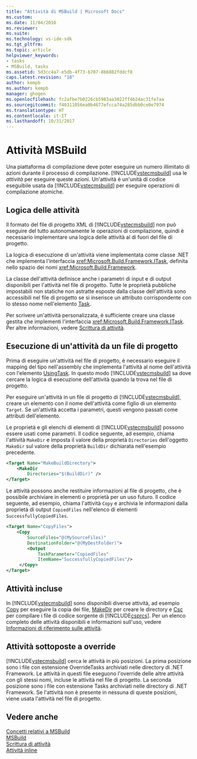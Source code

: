 ```yaml
---
title: "Attività di MSBuild | Microsoft Docs"
ms.custom: 
ms.date: 11/04/2016
ms.reviewer: 
ms.suite: 
ms.technology: vs-ide-sdk
ms.tgt_pltfrm: 
ms.topic: article
helpviewer_keywords:
- tasks
- MSBuild, tasks
ms.assetid: 5d3cc4a7-e5db-4f73-b707-8b6882fddcf8
caps.latest.revision: "18"
author: kempb
ms.author: kempb
manager: ghogen
ms.openlocfilehash: fc2afbe7b0226cb5983aa3022ff4b24ac31fe7aa
ms.sourcegitcommit: f40311056ea0b4677efcca74a285dbb0ce0e7974
ms.translationtype: HT
ms.contentlocale: it-IT
ms.lasthandoff: 10/31/2017
---
```

# <a name="msbuild-tasks"></a>Attività MSBuild
Una piattaforma di compilazione deve poter eseguire un numero illimitato di azioni durante il processo di compilazione. [!INCLUDE[vstecmsbuild](../extensibility/internals/includes/vstecmsbuild_md.md)] usa le *attività* per eseguire queste azioni. Un'attività è un'unità di codice eseguibile usata da [!INCLUDE[vstecmsbuild](../extensibility/internals/includes/vstecmsbuild_md.md)] per eseguire operazioni di compilazione atomiche.  
  
## <a name="task-logic"></a>Logica delle attività  
 Il formato del file di progetto XML di [!INCLUDE[vstecmsbuild](../extensibility/internals/includes/vstecmsbuild_md.md)] non può eseguire del tutto autonomamente le operazioni di compilazione, quindi è necessario implementare una logica delle attività al di fuori del file di progetto.  
  
 La logica di esecuzione di un'attività viene implementata come classe .NET che implementa l'interfaccia <xref:Microsoft.Build.Framework.ITask>, definita nello spazio dei nomi <xref:Microsoft.Build.Framework>.  
  
 La classe dell'attività definisce anche i parametri di input e di output disponibili per l'attività nel file di progetto. Tutte le proprietà pubbliche impostabili non statiche non astratte esposte dalla classe dell'attività sono accessibili nel file di progetto se si inserisce un attributo corrispondente con lo stesso nome nell'elemento [Task](../msbuild/task-element-msbuild.md).  
  
 Per scrivere un'attività personalizzata, è sufficiente creare una classe gestita che implementi l'interfaccia <xref:Microsoft.Build.Framework.ITask>. Per altre informazioni, vedere [Scrittura di attività](../msbuild/task-writing.md).  
  
## <a name="executing-a-task-from-a-project-file"></a>Esecuzione di un'attività da un file di progetto  
 Prima di eseguire un'attività nel file di progetto, è necessario eseguire il mapping del tipo nell'assembly che implementa l'attività al nome dell'attività con l'elemento [UsingTask](../msbuild/usingtask-element-msbuild.md). In questo modo [!INCLUDE[vstecmsbuild](../extensibility/internals/includes/vstecmsbuild_md.md)] sa dove cercare la logica di esecuzione dell'attività quando la trova nel file di progetto.  
  
 Per eseguire un'attività in un file di progetto di [!INCLUDE[vstecmsbuild](../extensibility/internals/includes/vstecmsbuild_md.md)], creare un elemento con il nome dell'attività come figlio di un elemento `Target`. Se un'attività accetta i parametri, questi vengono passati come attributi dell'elemento.  
  
 Le proprietà e gli elenchi di elementi di [!INCLUDE[vstecmsbuild](../extensibility/internals/includes/vstecmsbuild_md.md)] possono essere usati come parametri. Il codice seguente, ad esempio, chiama l'attività `MakeDir` e imposta il valore della proprietà `Directories` dell'oggetto `MakeDir` sul valore della proprietà `BuildDir` dichiarata nell'esempio precedente.  
  
```xml  
<Target Name="MakeBuildDirectory">  
    <MakeDir  
        Directories="$(BuildDir)" />  
</Target>  
```  
  
 Le attività possono anche restituire informazioni al file di progetto, che è possibile archiviare in elementi o proprietà per un uso futuro. Il codice seguente, ad esempio, chiama l'attività `Copy` e archivia le informazioni dalla proprietà di output `CopiedFiles` nell'elenco di elementi `SuccessfullyCopiedFiles`.  
  
```xml  
<Target Name="CopyFiles">  
    <Copy  
        SourceFiles="@(MySourceFiles)"  
        DestinationFolder="@(MyDestFolder)">  
        <Output  
            TaskParameter="CopiedFiles"  
            ItemName="SuccessfullyCopiedFiles"/>  
     </Copy>  
</Target>  
```  
  
## <a name="included-tasks"></a>Attività incluse  
 In [!INCLUDE[vstecmsbuild](../extensibility/internals/includes/vstecmsbuild_md.md)] sono disponibili diverse attività, ad esempio [Copy](../msbuild/copy-task.md) per eseguire la copia dei file, [MakeDir](../msbuild/makedir-task.md) per creare le directory e [Csc](../msbuild/csc-task.md) per compilare i file di codice sorgente di [!INCLUDE[csprcs](../data-tools/includes/csprcs_md.md)]. Per un elenco completo delle attività disponibili e informazioni sull'uso, vedere [Informazioni di riferimento sulle attività](../msbuild/msbuild-task-reference.md).  
  
## <a name="overridden-tasks"></a>Attività sottoposte a override  
 [!INCLUDE[vstecmsbuild](../extensibility/internals/includes/vstecmsbuild_md.md)] cerca le attività in più posizioni. La prima posizione sono i file con estensione OverrideTasks archiviati nelle directory di .NET Framework. Le attività in questi file eseguono l'override delle altre attività con gli stessi nomi, incluse le attività nel file di progetto. La seconda posizione sono i file con estensione Tasks archiviati nelle directory di .NET Framework. Se l'attività non è presente in nessuna di queste posizioni, viene usata l'attività nel file di progetto.  
  
## <a name="see-also"></a>Vedere anche  
 [Concetti relativi a MSBuild](../msbuild/msbuild-concepts.md)   
 [MSBuild](../msbuild/msbuild.md)   
 [Scrittura di attività](../msbuild/task-writing.md)   
 [Attività inline](../msbuild/msbuild-inline-tasks.md)